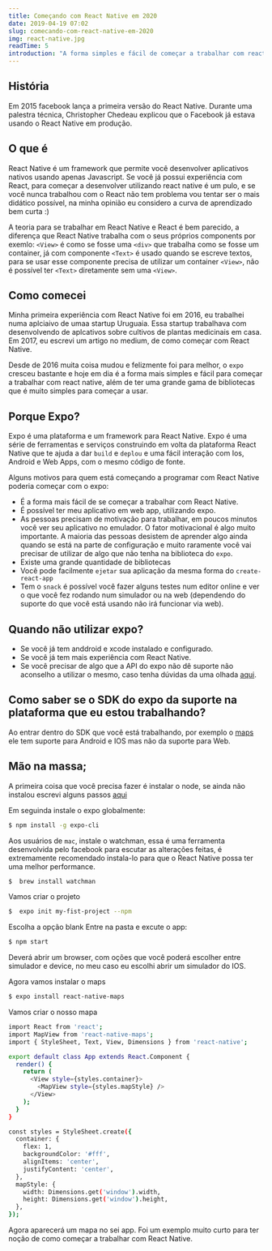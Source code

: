 ```yaml
---
title: Começando com React Native em 2020
date: 2019-04-19 07:02
slug: comecando-com-react-native-em-2020 
img: react-native.jpg
readTime: 5
introduction: "A forma simples e fácil de começar a trabalhar com react native"
---
```



## História
Em 2015 facebook lança a primeira versão do React Native. Durante uma palestra técnica, Christopher Chedeau explicou que o Facebook já estava usando o React Native em produção.

## O que é
React Native é um framework que permite você desenvolver aplicativos nativos usando apenas Javascript. Se você já possui experiência com React, para começar a desenvolver utilizando react native é um pulo, e se você nunca trabalhou com o React não tem problema vou tentar ser o mais didático possível, na minha opinião eu considero a curva de aprendizado bem curta :)

A teoria para se trabalhar em React Native e React é bem parecido, a diferença que React Native trabalha com o seus próprios components por exemlo:  `<View>` é como se fosse uma `<div>` que trabalha como se fosse um container, já com componente `<Text>` é usado quando se escreve textos, para se usar esse componente precisa de utilizar um container `<View>`, não é possível ter `<Text>` diretamente sem uma `<View>`.


## Como comecei
Minha primeira experiência com React Native foi em 2016, eu trabalhei numa aplciaivo de umaa startup Uruguaia. Essa startup trabalhava com desenvolvendo de aplcativos sobre cultivos de plantas medicinais em casa. 
Em 2017, eu escrevi um artigo no <a hre="https://medium.com/@victorferraz/come%C3%A7ando-com-react-native-9e0717ca4587">medium</a>, de como começar com React Native.

Desde de 2016 muita coisa mudou e felizmente foi para melhor, o `expo` cresceu bastante e hoje em dia é a forma mais simples e fácil para começar a trabalhar com react native, além de ter uma grande gama de bibliotecas que é muito simples para começar a usar.

## Porque Expo?
Expo é uma plataforma e um framework para React Native. Expo é uma série de ferramentas e serviços construindo em volta da plataforma React Native que te ajuda a dar `build` e `deplou` e uma fácil interação com Ios, Android e Web Apps, com o mesmo código de fonte.

Alguns motivos para quem está começando a programar com React Native poderia começar com o expo:

 - É a forma mais fácil de se começar a trabalhar com React Native.
 - É possível ter meu aplicativo em web app, utilizando expo.
 - As pessoas precisam de motivação para trabalhar, em poucos minutos você ver seu aplicativo no emulador. O fator motivacional é algo muito importante. A maioria das pessoas desistem de aprender algo ainda quando se está  na parte de configuração e muito raramente você vai precisar de utilizar de algo que não tenha na biblioteca do `expo`.
 - Existe uma grande quantidade de bibliotecas
 - Você pode facilmente `ejetar` sua aplicação da mesma forma do `create-react-app`
 - Tem o `snack` é possível você fazer alguns testes num editor online e ver o que você fez rodando num simulador ou na web (dependendo do suporte do que você está usando não irá funcionar via web).

 ## Quando não utilizar expo?
 - Se você já tem anddroid e xcode instalado e configurado.
 - Se você já tem mais experiência com React Native.
 - Se você precisar de algo que a API do expo não dê suporte não aconselho a utilizar o mesmo, caso tenha dúvidas da uma olhada <a href="https://docs.expo.io/versions/v37.0.0/sdk/overview/">aqui</a>. 

## Como saber se o SDK do expo da suporte na plataforma que eu estou trabalhando?
Ao entrar dentro do SDK que você está trabalhando, por exemplo o <a href="https://docs.expo.io/versions/v37.0.0/sdk/map-view/">maps</a> ele tem suporte para Android e IOS mas não da suporte para Web.


## Mão na massa;
A primeira coisa que você precisa fazer é instalar o node, se ainda não instalou escrevi alguns passos <a href="/comecando-com-node"> aqui</a>

Em seguinda instale o expo globalmente:
```sh
$ npm install -g expo-cli
```

Aos usuários de `mac`, instale o watchman, essa é uma ferramenta desenvolvida pelo facebook para escutar as alterações feitas, é extremamente recomendado instala-lo para que o React Native possa ter uma melhor performance.

```sh
$  brew install watchman
```

Vamos criar o projeto

```sh
$  expo init my-fist-project --npm
```

Escolha a opção blank
Entre na pasta e excute o app:

```sh
$ npm start
```

Deverá abrir um browser, com oções que você poderá escolher entre simulador e device, no meu caso eu escolhi abrir
um simulador do IOS.


Agora vamos instalar o maps


```sh
$ expo install react-native-maps
```

Vamos criar o nosso mapa

```sh
import React from 'react';
import MapView from 'react-native-maps';
import { StyleSheet, Text, View, Dimensions } from 'react-native';

export default class App extends React.Component {
  render() {
    return (
      <View style={styles.container}>
        <MapView style={styles.mapStyle} />
      </View>
    );
  }
}

const styles = StyleSheet.create({
  container: {
    flex: 1,
    backgroundColor: '#fff',
    alignItems: 'center',
    justifyContent: 'center',
  },
  mapStyle: {
    width: Dimensions.get('window').width,
    height: Dimensions.get('window').height,
  },
});
```

Agora aparecerá um mapa no sei app. Foi um exemplo muito curto para ter noção de como começar a trabalhar com React Native.


